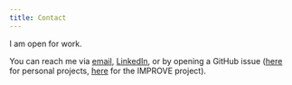 ```yaml
---
title: Contact
---
```


I am open for work.

You can reach me via [email](mailto:natasha.c.koussa@gmail.com), [LinkedIn](https://www.linkedin.com/in/natasha-koussa-5a585522/), or by opening a GitHub issue ([here](https://github.com/nkoussa/nkoussa.github.io/issues) for personal projects, [here](https://github.com/JDACS4C-IMPROVE/IMPROVE/issues) for the IMPROVE project).
